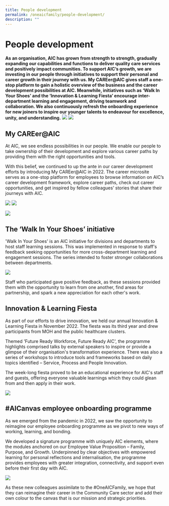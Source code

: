```yaml
---
title: People development
permalink: /oneaicfamily/people-development/
description: ""
---
```

# People development
**As an organisation, AIC has grown from strength to strength, gradually expanding our capabilities and functions to deliver quality care services and positively impact communities. To support AIC’s growth, we are investing in our people through initiatives to support their personal and career growth in their journey with us. My CAREer@AIC gives staff a one-stop platform to gain a holistic overview of the business and the career development possibilities at AIC. Meanwhile, initiatives such as ‘Walk In Your Shoes’ and the ‘Innovation & Learning Fiesta’ encourage inter-department learning and engagement, driving teamwork and collaboration. We also continuously refresh the onboarding experience for new joiners to inspire our younger talents to endeavour for excellence, unity, and understanding.**
![](/images/pd1pd1.png)
![](/images/pd2pd2.png)

## My CAREer@AIC
At AIC, we see endless possibilities in our people. We enable our people to take ownership of their development and explore various career paths by providing them with the right opportunities and tools.

With this belief, we continued to up the ante in our career development efforts by introducing My CAREer@AIC in 2022. The career microsite serves as a one-stop platform for employees to browse information on AIC’s career development framework, explore career paths, check out career opportunities, and get inspired by fellow colleagues’ stories that share their journeys with AIC.  

![](/images/catherine1.png)
![](/images/catherine2.png)

![](/images/yun-ru.png)

## The ‘Walk In Your Shoes’ initiative
'Walk In Your Shoes' is an AIC initiative for divisions and departments to host staff learning sessions. This was implemented in response to staff's feedback seeking opportunities for more cross-department learning and engagement sessions. The series intended to foster stronger collaborations between departments.

![](/images/walk-in-your-shoes-2.png)

Staff who participated gave positive feedback, as these sessions provided them with the opportunity to learn from one another, find areas for partnership, and spark a new appreciation for each other's work.

## Innovation & Learning Fiesta
As part of our efforts to drive innovation, we held our annual Innovation & Learning Fiesta in November 2022. The fiesta was its third year and drew participants from MOH and the public healthcare clusters.  
  
Themed 'Future Ready Workforce, Future Ready AIC', the programme highlights comprised talks by external speakers to inspire or provide a glimpse of their organisation's transformation experience. There was also a series of workshops to introduce tools and frameworks based on daily topics identified – Service, Process and People Innovation.  

The week-long fiesta proved to be an educational experience for AIC's staff and guests, offering everyone valuable learnings which they could glean from and then apply in their work.

![](/images/keynote-speaker-ng-cher-pong.png)

## #AICanvas employee onboarding programme
As we emerged from the pandemic in 2022, we saw the opportunity to reimagine our employee onboarding programme as we pivot to new ways of working, learning, and bonding.

We developed a signature programme with uniquely AIC elements, where the modules anchored on our Employee Value Proposition – Family, Purpose, and Growth. Underpinned by clear objectives with empowered learning for personal reflections and internalisation, the programme provides employees with greater integration, connectivity, and support even before their first day with AIC. 

![](/images/8-runs-if-aicanvas.png)

As these new colleagues assimilate to the #OneAICFamily, we hope that they can reimagine their career in the Community Care sector and add their own colour to the canvas that is our mission and strategic priorities.